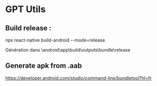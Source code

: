 # GPT Utils

## Build release :

npx react-native build-android --mode=release

Génération dans \android\app\build\outputs\bundle\release

## Generate apk from .aab

https://developer.android.com/studio/command-line/bundletool?hl=fr
